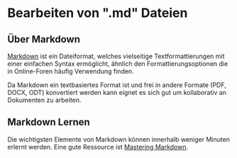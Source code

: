 # Bearbeiten von ".md" Dateien

## Über Markdown
[Markdown](https://de.wikipedia.org/wiki/Markdown) ist ein Dateiformat, welches vielseitige Textformattierungen mit einer einfachen Syntax ermöglicht, ähnlich den Formattierungsoptionen die in Online-Foren häufig Verwendung finden. 

Da Markdown ein textbasiertes Format ist und frei in andere Formate (PDF, DOCX, ODT) konvertiert werden kann eignet es sich gut um kollaborativ an Dokumenten zu arbeiten.

## Markdown Lernen
Die wichtigsten Elemente von Markdown können innerhalb weniger Minuten erlernt werden. Eine gute Ressource ist [Mastering Markdown](https://guides.github.com/features/mastering-markdown/). 
